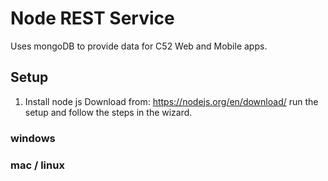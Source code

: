 # Node REST Service
Uses mongoDB to provide data for C52 Web and Mobile apps.

## Setup
1. Install node js
    Download from: https://nodejs.org/en/download/
	run the setup and follow the steps in the wizard.

### windows


### mac / linux